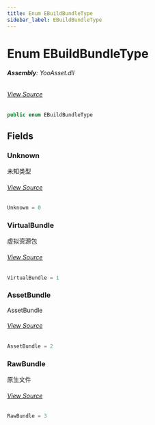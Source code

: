 ```yaml
---
title: Enum EBuildBundleType
sidebar_label: EBuildBundleType
---
```

# Enum EBuildBundleType


###### **Assembly**: YooAsset.dll
###### [View Source](https://github.com/tuyoogame/YooAsset-Samples.git/blob/main/Assets/YooAsset/Runtime/ResourcePackage/EBuildBundleType.cs#L4)
```csharp title="Declaration"
public enum EBuildBundleType
```
## Fields
### Unknown
未知类型
###### [View Source](https://github.com/tuyoogame/YooAsset-Samples.git/blob/main/Assets/YooAsset/Runtime/ResourcePackage/EBuildBundleType.cs#L9)
```csharp title="Declaration"
Unknown = 0
```
### VirtualBundle
虚拟资源包
###### [View Source](https://github.com/tuyoogame/YooAsset-Samples.git/blob/main/Assets/YooAsset/Runtime/ResourcePackage/EBuildBundleType.cs#L14)
```csharp title="Declaration"
VirtualBundle = 1
```
### AssetBundle
AssetBundle
###### [View Source](https://github.com/tuyoogame/YooAsset-Samples.git/blob/main/Assets/YooAsset/Runtime/ResourcePackage/EBuildBundleType.cs#L19)
```csharp title="Declaration"
AssetBundle = 2
```
### RawBundle
原生文件
###### [View Source](https://github.com/tuyoogame/YooAsset-Samples.git/blob/main/Assets/YooAsset/Runtime/ResourcePackage/EBuildBundleType.cs#L24)
```csharp title="Declaration"
RawBundle = 3
```
